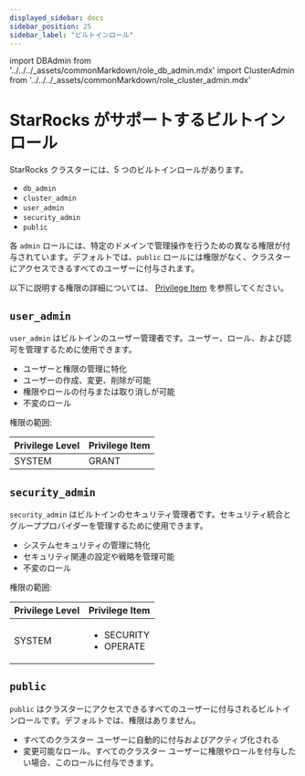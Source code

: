 ```yaml
---
displayed_sidebar: docs
sidebar_position: 25
sidebar_label: "ビルトインロール"
---
```


import DBAdmin from '../../../_assets/commonMarkdown/role_db_admin.mdx'
import ClusterAdmin from '../../../_assets/commonMarkdown/role_cluster_admin.mdx'

# StarRocks がサポートするビルトインロール

StarRocks クラスターには、5 つのビルトインロールがあります。

- `db_admin`
- `cluster_admin`
- `user_admin`
- `security_admin`
- `public`

各 `admin` ロールには、特定のドメインで管理操作を行うための異なる権限が付与されています。デフォルトでは、`public` ロールには権限がなく、クラスターにアクセスできるすべてのユーザーに付与されます。

以下に説明する権限の詳細については、 [Privilege Item](./privilege_item.md) を参照してください。

<DBAdmin />

<ClusterAdmin />

## `user_admin`

`user_admin` はビルトインのユーザー管理者です。ユーザー、ロール、および認可を管理するために使用できます。

- ユーザーと権限の管理に特化
- ユーザーの作成、変更、削除が可能
- 権限やロールの付与または取り消しが可能
- 不変のロール

権限の範囲:

| Privilege Level   | Privilege Item |
| ----------------- | -------------- |
| SYSTEM            | GRANT          |

## `security_admin`

`security_admin` はビルトインのセキュリティ管理者です。セキュリティ統合とグループプロバイダーを管理するために使用できます。

- システムセキュリティの管理に特化
- セキュリティ関連の設定や戦略を管理可能
- 不変のロール

権限の範囲:

| Privilege Level   | Privilege Item |
| ----------------- | -------------- |
| SYSTEM            | <ul><li>SECURITY</li><li>OPERATE</li></ul> |

## `public`

`public` はクラスターにアクセスできるすべてのユーザーに付与されるビルトインロールです。デフォルトでは、権限はありません。

- すべてのクラスター ユーザーに自動的に付与およびアクティブ化される
- 変更可能なロール。すべてのクラスター ユーザーに権限やロールを付与したい場合、このロールに付与できます。